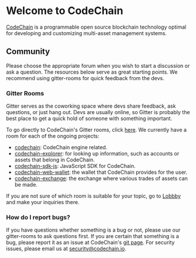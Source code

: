 # Welcome to CodeChain

[CodeChain](https://codechain.io) is a programmable open source blockchain technology optimal for developing and customizing multi-asset management systems.

## Community

Please choose the appropriate forum when you wish to start a discussion or ask a question. The resources below serve as great starting points. We recommend using gitter-rooms for quick feedback from the devs.

### Gitter Rooms

Gitter serves as the coworking space where devs share feedback, ask questions, or just hang out. Devs are usually online, so Gitter is probably the best place to get a quick hold of someone with something important.

To go directly to CodeChain's Gitter rooms, click [here](https://gitter.im/CodeChain-io). We currently have a room for each of the ongoing projects:

- [codechain](https://gitter.im/CodeChain-io/codechain): CodeChain engine related.
- [codechain-explorer](https://gitter.im/CodeChain-io/codechain-explorer): for looking up information, such as accounts or assets that belong in CodeChain.
- [codechain-sdk-js](https://gitter.im/CodeChain-io/codechain-sdk-js): JavaScript SDK for CodeChain.
- [codechain-web-wallet](https://gitter.im/CodeChain-io/codechain-web-wallet): the wallet that CodeChain provides for the user.
- [codechain-exchange](https://gitter.im/CodeChain-io/codechain-exchange): the exchange where various trades of assets can be made.

If you are not sure of which room is suitable for your topic, go to [Lobbby](https://gitter.im/CodeChain-io/Lobby) and make your inquiries there.

### How do I report bugs?

If you have questions whether something is a bug or not, please use our gitter-rooms to ask questions first. If you are certain
that something is a bug, please report it as an issue at CodeChain's [git page](https://github.com/CodeChain-io). For security issues, please email us at security@codechain.io.

